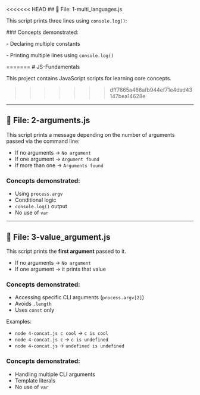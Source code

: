 <<<<<<< HEAD
\## 📁 File: 1-multi\_languages.js



This script prints three lines using `console.log()`:





\### Concepts demonstrated:

\- Declaring multiple constants

\- Printing multiple lines using `console.log()`


=======
\# JS-Fundamentals



This project contains JavaScript scripts for learning core concepts.
>>>>>>> dff7665a466afb944ef71e4dad43147bea14628e

---

## 📁 File: 2-arguments.js

This script prints a message depending on the number of arguments passed via the command line:

- If no arguments → `No argument`
- If one argument → `Argument found`
- If more than one → `Arguments found`

### Concepts demonstrated:
- Using `process.argv`
- Conditional logic
- `console.log()` output
- No use of `var`

---

## 📁 File: 3-value_argument.js

This script prints the **first argument** passed to it.

- If no arguments → `No argument`
- If one argument → it prints that value

### Concepts demonstrated:
- Accessing specific CLI arguments (`process.argv[2]`)
- Avoids `.length`
- Uses `const` only


Examples:
- `node 4-concat.js c cool` → `c is cool`
- `node 4-concat.js c` → `c is undefined`
- `node 4-concat.js` → `undefined is undefined`

### Concepts demonstrated:
- Handling multiple CLI arguments
- Template literals
- No use of `var`
